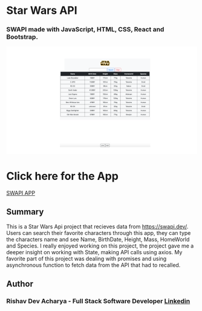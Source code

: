 # Star Wars API 

### SWAPI  made with JavaScript, HTML, CSS, React and Bootstrap.

![App Picture](./StarWars.png)

# Click here for the App

[SWAPI APP](https://magenta-crisp-21b3fc.netlify.app)

## Summary

This is a Star Wars Api project that recieves data from  https://swapi.dev/. Users can search their favorite characters through this app, they can type the characters name and see Name, BirthDate, Height, Mass, HomeWorld and Species. 
I really enjoyed working on this project, the project gave me a deeper insight on working with State, making API calls using axios. My favorite part of this project was dealing with promises and using asynchronous function to fetch data from the API that had to recalled.  

## Author

### Rishav Dev Acharya - Full Stack Software Developer [Linkedin](https://www.linkedin.com/in/rishav-acharya-0482051a7/)
